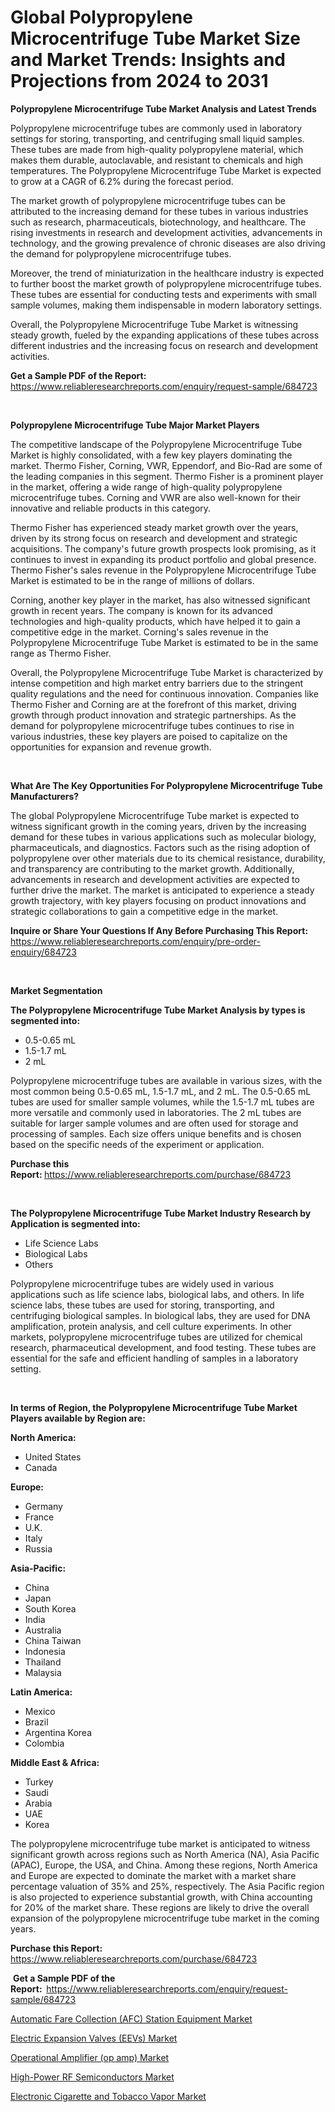 <p><h1>Global Polypropylene Microcentrifuge Tube Market Size and Market Trends: Insights and Projections from 2024 to 2031</h1></p><p><strong>Polypropylene Microcentrifuge Tube Market Analysis and Latest Trends</strong></p>
<p><p>Polypropylene microcentrifuge tubes are commonly used in laboratory settings for storing, transporting, and centrifuging small liquid samples. These tubes are made from high-quality polypropylene material, which makes them durable, autoclavable, and resistant to chemicals and high temperatures. The Polypropylene Microcentrifuge Tube Market is expected to grow at a CAGR of 6.2% during the forecast period.</p><p>The market growth of polypropylene microcentrifuge tubes can be attributed to the increasing demand for these tubes in various industries such as research, pharmaceuticals, biotechnology, and healthcare. The rising investments in research and development activities, advancements in technology, and the growing prevalence of chronic diseases are also driving the demand for polypropylene microcentrifuge tubes.</p><p>Moreover, the trend of miniaturization in the healthcare industry is expected to further boost the market growth of polypropylene microcentrifuge tubes. These tubes are essential for conducting tests and experiments with small sample volumes, making them indispensable in modern laboratory settings.</p><p>Overall, the Polypropylene Microcentrifuge Tube Market is witnessing steady growth, fueled by the expanding applications of these tubes across different industries and the increasing focus on research and development activities.</p></p>
<p><strong>Get a Sample PDF of the Report:&nbsp;</strong> <a href="https://www.reliableresearchreports.com/enquiry/request-sample/684723">https://www.reliableresearchreports.com/enquiry/request-sample/684723</a></p>
<p>&nbsp;</p>
<p><strong>Polypropylene Microcentrifuge Tube Major Market Players</strong></p>
<p><p>The competitive landscape of the Polypropylene Microcentrifuge Tube Market is highly consolidated, with a few key players dominating the market. Thermo Fisher, Corning, VWR, Eppendorf, and Bio-Rad are some of the leading companies in this segment. Thermo Fisher is a prominent player in the market, offering a wide range of high-quality polypropylene microcentrifuge tubes. Corning and VWR are also well-known for their innovative and reliable products in this category.</p><p>Thermo Fisher has experienced steady market growth over the years, driven by its strong focus on research and development and strategic acquisitions. The company's future growth prospects look promising, as it continues to invest in expanding its product portfolio and global presence. Thermo Fisher's sales revenue in the Polypropylene Microcentrifuge Tube Market is estimated to be in the range of millions of dollars.</p><p>Corning, another key player in the market, has also witnessed significant growth in recent years. The company is known for its advanced technologies and high-quality products, which have helped it to gain a competitive edge in the market. Corning's sales revenue in the Polypropylene Microcentrifuge Tube Market is estimated to be in the same range as Thermo Fisher.</p><p>Overall, the Polypropylene Microcentrifuge Tube Market is characterized by intense competition and high market entry barriers due to the stringent quality regulations and the need for continuous innovation. Companies like Thermo Fisher and Corning are at the forefront of this market, driving growth through product innovation and strategic partnerships. As the demand for polypropylene microcentrifuge tubes continues to rise in various industries, these key players are poised to capitalize on the opportunities for expansion and revenue growth.</p></p>
<p>&nbsp;</p>
<p><strong>What Are The Key Opportunities For Polypropylene Microcentrifuge Tube Manufacturers?</strong></p>
<p><p>The global Polypropylene Microcentrifuge Tube market is expected to witness significant growth in the coming years, driven by the increasing demand for these tubes in various applications such as molecular biology, pharmaceuticals, and diagnostics. Factors such as the rising adoption of polypropylene over other materials due to its chemical resistance, durability, and transparency are contributing to the market growth. Additionally, advancements in research and development activities are expected to further drive the market. The market is anticipated to experience a steady growth trajectory, with key players focusing on product innovations and strategic collaborations to gain a competitive edge in the market.</p></p>
<p><strong>Inquire or Share Your Questions If Any Before Purchasing This Report:</strong> <a href="https://www.reliableresearchreports.com/enquiry/pre-order-enquiry/684723">https://www.reliableresearchreports.com/enquiry/pre-order-enquiry/684723</a></p>
<p>&nbsp;</p>
<p><strong>Market Segmentation</strong></p>
<p><strong>The Polypropylene Microcentrifuge Tube Market Analysis by types is segmented into:</strong></p>
<p><ul><li>0.5-0.65 mL</li><li>1.5-1.7 mL</li><li>2 mL</li></ul></p>
<p><p>Polypropylene microcentrifuge tubes are available in various sizes, with the most common being 0.5-0.65 mL, 1.5-1.7 mL, and 2 mL. The 0.5-0.65 mL tubes are used for smaller sample volumes, while the 1.5-1.7 mL tubes are more versatile and commonly used in laboratories. The 2 mL tubes are suitable for larger sample volumes and are often used for storage and processing of samples. Each size offers unique benefits and is chosen based on the specific needs of the experiment or application.</p></p>
<p><strong>Purchase this Report:&nbsp;</strong><a href="https://www.reliableresearchreports.com/purchase/684723">https://www.reliableresearchreports.com/purchase/684723</a></p>
<p>&nbsp;</p>
<p><strong>The Polypropylene Microcentrifuge Tube Market Industry Research by Application is segmented into:</strong></p>
<p><ul><li>Life Science Labs</li><li>Biological Labs</li><li>Others</li></ul></p>
<p><p>Polypropylene microcentrifuge tubes are widely used in various applications such as life science labs, biological labs, and others. In life science labs, these tubes are used for storing, transporting, and centrifuging biological samples. In biological labs, they are used for DNA amplification, protein analysis, and cell culture experiments. In other markets, polypropylene microcentrifuge tubes are utilized for chemical research, pharmaceutical development, and food testing. These tubes are essential for the safe and efficient handling of samples in a laboratory setting.</p></p>
<p>&nbsp;</p>
<p><strong>In terms of Region, the Polypropylene Microcentrifuge Tube Market Players available by Region are:</strong></p>
<p>
    <p> <strong> North America: </strong>
        <ul>
            <li>United States</li>
            <li>Canada</li>
        </ul>
        </p> 
    <p> <strong> Europe: </strong>
        <ul>
            <li>Germany</li>
            <li>France</li>
            <li>U.K.</li>
            <li>Italy</li>
            <li>Russia</li>
        </ul>
        </p> 
    <p> <strong> Asia-Pacific: </strong>
        <ul>
            <li>China</li>
            <li>Japan</li>
            <li>South Korea</li>
            <li>India</li>
            <li>Australia</li>
            <li>China Taiwan</li>
            <li>Indonesia</li>
            <li>Thailand</li>
            <li>Malaysia</li>
        </ul>
        </p> 
    <p> <strong> Latin America: </strong>
        <ul>
            <li>Mexico</li>
            <li>Brazil</li>
            <li>Argentina Korea</li>
            <li>Colombia</li>
        </ul>
        </p> 
    <p> <strong> Middle East & Africa: </strong>
        <ul>
            <li>Turkey</li>
            <li>Saudi</li>
            <li>Arabia</li>
            <li>UAE</li>
            <li>Korea</li>
        </ul>
    </p>
    </p>
<p><p>The polypropylene microcentrifuge tube market is anticipated to witness significant growth across regions such as North America (NA), Asia Pacific (APAC), Europe, the USA, and China. Among these regions, North America and Europe are expected to dominate the market with a market share percentage valuation of 35% and 25%, respectively. The Asia Pacific region is also projected to experience substantial growth, with China accounting for 20% of the market share. These regions are likely to drive the overall expansion of the polypropylene microcentrifuge tube market in the coming years.</p></p>
<p><strong>Purchase this Report: </strong><a href="https://www.reliableresearchreports.com/purchase/684723">https://www.reliableresearchreports.com/purchase/684723</a></p>
<p>&nbsp;<strong>Get a Sample PDF of the Report:&nbsp;&nbsp;</strong><a href="https://www.reliableresearchreports.com/enquiry/request-sample/684723">https://www.reliableresearchreports.com/enquiry/request-sample/684723</a></p>
<p><strong></strong></p>
<p><p><a href="https://zircon-bluebell-299.notion.site/Automatic-Fare-Collection-AFC-Station-Equipment-Market-Size-Evaluating-its-Market-Trends-Growth--5156f53c5c9c4a22bb3fa912c0eecbe6">Automatic Fare Collection (AFC) Station Equipment Market</a></p><p><a href="https://fearless-okapi-6c8.notion.site/Electric-Expansion-Valves-EEVs-Market-Size-2024-2031-Global-Industrial-Analysis-Key-Geographica-f6d8a40d57a44f5a94671446b47b6389">Electric Expansion Valves (EEVs) Market</a></p><p><a href="https://scarlet-rocket-c63.notion.site/Operational-Amplifier-op-amp-Market-Size-and-Growth-Market-Segmentation-Regional-and-Country-Bre-829a41a9e0ca45f0ac40bd662792d5d7">Operational Amplifier (op amp) Market</a></p><p><a href="https://view.publitas.com/reportprime-1/high-power-rf-semiconductors-market-size-share-trends-analysis-report-by-material-by-type-by-end-user-by-region-and-segment-forecasts-2024-2031/">High-Power RF Semiconductors Market</a></p><p><a href="https://view.publitas.com/reportprime-1/electronic-cigarette-and-tobacco-vapor-market-growth-market-trends-covid-19-impact-and-forecasts-for-period-from-2024-2031/">Electronic Cigarette and Tobacco Vapor Market</a></p></p>